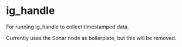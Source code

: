 # ig_handle

For running ig_handle to collect timestamped data.

Currently uses the Sonar node as boilerplate, but this will be removed.
